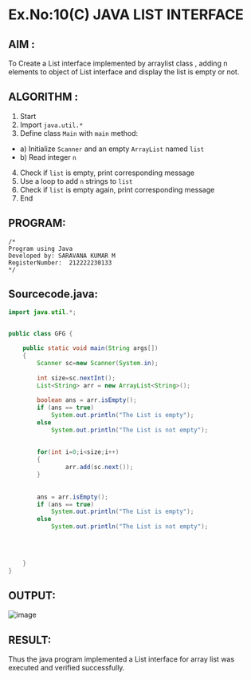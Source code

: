 # Ex.No:10(C)  JAVA LIST INTERFACE
 ## AIM :

To Create a List interface implemented by arraylist class , adding n elements to object of List interface and display the list is empty or not.


## ALGORITHM :
1.	Start
2.	Import `java.util.*`
3.	Define class `Main` with `main` method:
-	a) Initialize `Scanner` and an empty `ArrayList` named `list`
-	b) Read integer `n`
4.	Check if `list` is empty, print corresponding message
5.	Use a loop to add `n` strings to `list`
6.	Check if `list` is empty again, print corresponding message
7.	End

## PROGRAM:
 ```
/*
Program using Java
Developed by: SARAVANA KUMAR M
RegisterNumber:  212222230133
*/
```

## Sourcecode.java:
```java
import java.util.*;


public class GFG {

	public static void main(String args[])
	{
		Scanner sc=new Scanner(System.in);
		
        int size=sc.nextInt();
        List<String> arr = new ArrayList<String>();
  
        boolean ans = arr.isEmpty();
        if (ans == true)
            System.out.println("The List is empty");
        else
            System.out.println("The List is not empty");
  
      
        for(int i=0;i<size;i++)
        {
				arr.add(sc.next());
        }
        
        
        ans = arr.isEmpty();
        if (ans == true)
            System.out.println("The List is empty");
        else
            System.out.println("The List is not empty");
        

		
	
	}
}
```

## OUTPUT:

![image](https://github.com/user-attachments/assets/666a01f4-d589-4cc1-b75b-939e79949a6f)

## RESULT:
Thus the java program implemented a List interface for array list was executed and verified successfully.







